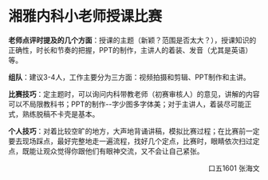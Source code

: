 # 湘雅内科小老师授课比赛

**老师点评时提及的几个方面**：授课的主题（新颖？范围是否太大？），授课知识的正确性，时长和节奏的把握，PPT的制作，主讲人的着装、发音（尤其是英语）等。

**组队**：建议3-4人，工作主要分为三方面：视频拍摄和剪辑、PPT制作和主讲。

**比赛技巧**：定主题时，可以询问内科带教老师（初赛审核人）的意见，讲解的内容可以不局限教科书；PPT的制作--字少图多字体美；对于主讲人，着装尽可能正式，熟练脱稿不卡壳是基本。

**个人技巧**：对着比较空旷的地方，大声地背诵讲稿，模拟比赛过程；在比赛前一定要去现场踩点，最好完整地走一遍流程，找好几个定点，比赛时，眼睛依次扫过定点，既能让观众觉得你跟他们有眼神交流，又不会让自己紧张。

<p align="right">口五1601 张海文</p>